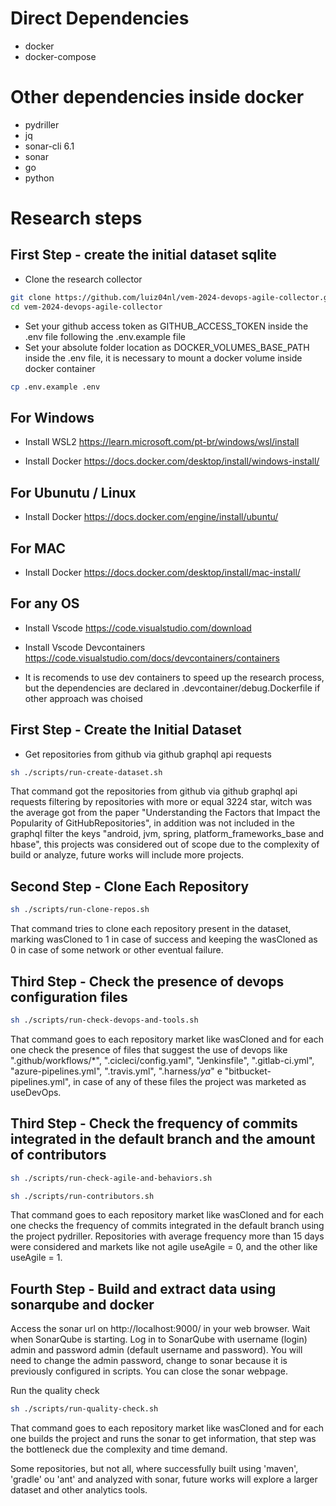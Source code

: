 # Direct Dependencies
- docker
- docker-compose

# Other dependencies inside docker
- pydriller
- jq
- sonar-cli 6.1
- sonar
- go
- python

# Research steps

## First Step - create the initial dataset sqlite

- Clone the research collector

```bash
git clone https://github.com/luiz04nl/vem-2024-devops-agile-collector.git
cd vem-2024-devops-agile-collector
```

- Set your github access token as GITHUB_ACCESS_TOKEN inside the .env file following the .env.example file
- Set your absolute folder location as DOCKER_VOLUMES_BASE_PATH inside the .env file, it is necessary to mount a docker volume inside docker container

```bash
cp .env.example .env
```

## For Windows
- Install WSL2
https://learn.microsoft.com/pt-br/windows/wsl/install

-  Install Docker
https://docs.docker.com/desktop/install/windows-install/

## For Ubunutu / Linux
-  Install Docker
https://docs.docker.com/engine/install/ubuntu/

## For MAC
-  Install Docker
https://docs.docker.com/desktop/install/mac-install/

## For any OS
- Install Vscode
https://code.visualstudio.com/download

- Install Vscode Devcontainers
https://code.visualstudio.com/docs/devcontainers/containers

- It is recomends to use dev containers to speed up the research process, but the dependencies are declared in .devcontainer/debug.Dockerfile if other approach was choised

## First Step - Create the Initial Dataset

- Get repositories from github via github graphql api requests

```bash
sh ./scripts/run-create-dataset.sh
```

That command got the repositories from github via github graphql api requests filtering by
repositories with more or equal 3224 star, witch was the average got from the paper "Understanding the Factors that Impact the Popularity of GitHubRepositories", in addition was not included in the graphql filter the keys "android, jvm, spring, platform_frameworks_base and hbase", this projects was considered out of scope due to the complexity of build or analyze, future works will include more projects.

## Second Step - Clone Each Repository

```bash
sh ./scripts/run-clone-repos.sh
```

That command tries to clone each repository present in the dataset, marking wasCloned to 1 in case of success and keeping the wasCloned as 0 in case of some network or other eventual failure.

## Third Step - Check the presence of devops configuration files

```bash
sh ./scripts/run-check-devops-and-tools.sh
```

That command goes to each repository market like wasCloned and for each one check the presence of files that suggest the use of devops like ".github/workflows/*", ".cicleci/config.yaml", "Jenkinsfile", ".gitlab-ci.yml", "azure-pipelines.yml", ".travis.yml", ".harness/*ya*" e "bitbucket-pipelines.yml", in case of any of these files the project was marketed as useDevOps.

## Third Step - Check the frequency of commits integrated in the default branch and the amount of contributors

```bash
sh ./scripts/run-check-agile-and-behaviors.sh
```

```bash
sh ./scripts/run-contributors.sh
```

That command goes to each repository market like wasCloned and for each one checks the frequency of commits integrated in the default branch using the project pydriller. Repositories with average frequency more than 15 days were considered and markets like not agile useAgile = 0, and the other like useAgile = 1.

## Fourth Step - Build and extract data using sonarqube and docker
Access the sonar url on http://localhost:9000/ in your web browser.
Wait when SonarQube is starting.
Log in to SonarQube with username (login) admin and password admin (default username and password).
You will need to change the admin password, change to sonar because it is previously configured in scripts.
You can close the sonar webpage.

Run the quality check
```bash
sh ./scripts/run-quality-check.sh
```

That command goes to each repository market like wasCloned and for each one builds the project and runs the sonar to get information, that step was the bottleneck due the complexity and time demand.

Some repositories, but not all, where successfully built using 'maven', 'gradle' ou 'ant' and analyzed with sonar, future works will explore a larger dataset and other analytics tools.
